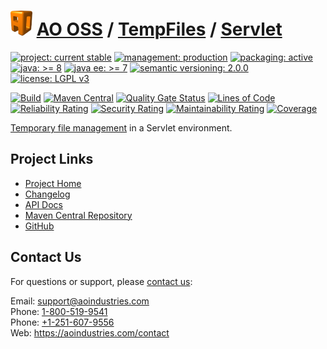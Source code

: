 # [<img src="ao-logo.png" alt="AO Logo" width="35" height="40">](https://github.com/aoindustries) [AO OSS](https://github.com/aoindustries/ao-oss) / [TempFiles](https://github.com/aoindustries/ao-tempfiles) / [Servlet](https://github.com/aoindustries/ao-tempfiles-servlet)

[![project: current stable](https://oss.aoapps.com/ao-badges/project-current-stable.svg)](https://aoindustries.com/life-cycle#project-current-stable)
[![management: production](https://oss.aoapps.com/ao-badges/management-production.svg)](https://aoindustries.com/life-cycle#management-production)
[![packaging: active](https://oss.aoapps.com/ao-badges/packaging-active.svg)](https://aoindustries.com/life-cycle#packaging-active)  
[![java: &gt;= 8](https://oss.aoapps.com/ao-badges/java-8.svg)](https://docs.oracle.com/javase/8/docs/api/)
[![java ee: &gt;= 7](https://oss.aoapps.com/ao-badges/javaee-7.svg)](https://docs.oracle.com/javaee/7/api/)
[![semantic versioning: 2.0.0](https://oss.aoapps.com/ao-badges/semver-2.0.0.svg)](http://semver.org/spec/v2.0.0.html)
[![license: LGPL v3](https://oss.aoapps.com/ao-badges/license-lgpl-3.0.svg)](https://www.gnu.org/licenses/lgpl-3.0)

[![Build](https://github.com/aoindustries/ao-tempfiles-servlet/workflows/Build/badge.svg?branch=master)](https://github.com/aoindustries/ao-tempfiles-servlet/actions?query=workflow%3ABuild)
[![Maven Central](https://maven-badges.herokuapp.com/maven-central/com.aoapps/ao-tempfiles-servlet/badge.svg)](https://maven-badges.herokuapp.com/maven-central/com.aoapps/ao-tempfiles-servlet)
[![Quality Gate Status](https://sonarcloud.io/api/project_badges/measure?branch=master&project=com.aoapps%3Aao-tempfiles-servlet&metric=alert_status)](https://sonarcloud.io/dashboard?branch=master&id=com.aoapps%3Aao-tempfiles-servlet)
[![Lines of Code](https://sonarcloud.io/api/project_badges/measure?branch=master&project=com.aoapps%3Aao-tempfiles-servlet&metric=ncloc)](https://sonarcloud.io/component_measures?branch=master&id=com.aoapps%3Aao-tempfiles-servlet&metric=ncloc)  
[![Reliability Rating](https://sonarcloud.io/api/project_badges/measure?branch=master&project=com.aoapps%3Aao-tempfiles-servlet&metric=reliability_rating)](https://sonarcloud.io/component_measures?branch=master&id=com.aoapps%3Aao-tempfiles-servlet&metric=Reliability)
[![Security Rating](https://sonarcloud.io/api/project_badges/measure?branch=master&project=com.aoapps%3Aao-tempfiles-servlet&metric=security_rating)](https://sonarcloud.io/component_measures?branch=master&id=com.aoapps%3Aao-tempfiles-servlet&metric=Security)
[![Maintainability Rating](https://sonarcloud.io/api/project_badges/measure?branch=master&project=com.aoapps%3Aao-tempfiles-servlet&metric=sqale_rating)](https://sonarcloud.io/component_measures?branch=master&id=com.aoapps%3Aao-tempfiles-servlet&metric=Maintainability)
[![Coverage](https://sonarcloud.io/api/project_badges/measure?branch=master&project=com.aoapps%3Aao-tempfiles-servlet&metric=coverage)](https://sonarcloud.io/component_measures?branch=master&id=com.aoapps%3Aao-tempfiles-servlet&metric=Coverage)

[Temporary file management](https://github.com/aoindustries/ao-tempfiles) in a Servlet environment.

## Project Links
* [Project Home](https://oss.aoapps.com/tempfiles/servlet/)
* [Changelog](https://oss.aoapps.com/tempfiles/servlet/changelog)
* [API Docs](https://oss.aoapps.com/tempfiles/servlet/apidocs/)
* [Maven Central Repository](https://search.maven.org/artifact/com.aoapps/ao-tempfiles-servlet)
* [GitHub](https://github.com/aoindustries/ao-tempfiles-servlet)

## Contact Us
For questions or support, please [contact us](https://aoindustries.com/contact):

Email: [support@aoindustries.com](mailto:support@aoindustries.com)  
Phone: [1-800-519-9541](tel:1-800-519-9541)  
Phone: [+1-251-607-9556](tel:+1-251-607-9556)  
Web: https://aoindustries.com/contact
